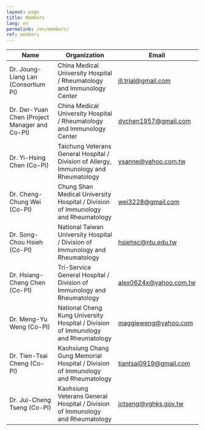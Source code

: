 ```yaml
---
layout: page
title: Members
lang: en
permalink: /en/members/
ref: members
---
```


Name | Organization | Email
--- | --- | ---
Dr. Joung-Liang Lan (Consortium PI) | China Medical University Hospital / Rheumatology and Immunology Center | jll.trial@gmail.com
Dr. Der-Yuan Chen (Project Manager and Co-PI) | China Medical University Hospital / Rheumatology and Immunology Center | dychen1957@gmail.com
Dr. Yi-Hsing Chen (Co-PI) | Taichung Veterans General Hospital / Division of Allergy, Immunology and Rheumatology  | ysanne@yahoo.com.tw
Dr. Cheng-Chung Wei (Co-PI) | Chung Shan Medical University Hospital /  Division of Immunology and Rheumatology | wei3228@gmail.com
Dr. Song-Chou Hsieh (Co-PI) | National Taiwan University Hospital / Division of Immunology and Rheumatology | hsiehsc@ntu.edu.tw
Dr. Hsiang-Cheng Chen (Co-PI) | Tri-Service General Hospital /  Division of Immunology and Rheumatology | alex0624x@yahoo.com.tw
Dr. Meng-Yu Weng (Co-PI) | National Cheng Kung University Hospital /  Division of Immunology and Rheumatology | maggieweng@yahoo.com
Dr. Tien-Tsai Cheng (Co-PI) | Kaohsiung Chang Gung Memorial Hospital /  Division of Immunology and Rheumatology | tiantsai0919@gmail.com
Dr. Jui-Cheng Tseng (Co-PI) | Kaohsiung Veterans General Hospital /  Division of Immunology and Rheumatology | jctseng@vghks.gov.tw
